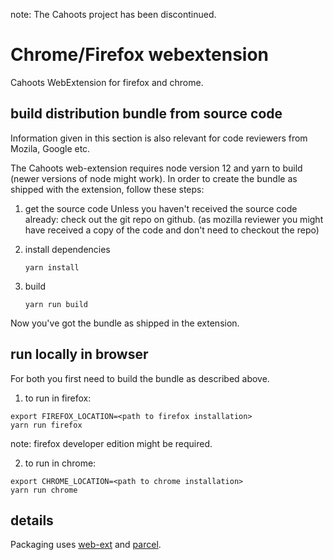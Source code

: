 note: The Cahoots project has been discontinued. 
# Chrome/Firefox webextension 
Cahoots WebExtension for firefox and chrome. 

## build distribution bundle from source code
Information given in this section is also relevant for code reviewers from Mozila, Google etc. 


The Cahoots web-extension requires node version 12 and yarn to build (newer versions of node might work). 
In order to create the bundle as shipped with the extension, follow these steps: 

1. get the source code 
   Unless you haven't received the source code already: check out the git repo on github.
   (as mozilla reviewer you might have received a copy of the code and don't need to checkout the repo)
   
2. install dependencies

    ```
    yarn install
    ```
2. build

    ```
    yarn run build
    ```

Now you've got the bundle as shipped in the extension. 

## run locally in browser

For both you first need to build the bundle as described above. 

1. to run in firefox: 

```
export FIREFOX_LOCATION=<path to firefox installation>
yarn run firefox
```
note: firefox developer edition might be required.

2. to run in chrome: 

```
export CHROME_LOCATION=<path to chrome installation>
yarn run chrome
``` 


## details


Packaging uses [web-ext](https://github.com/mozilla/web-ext) and [parcel](https://v2.parceljs.org/). 



